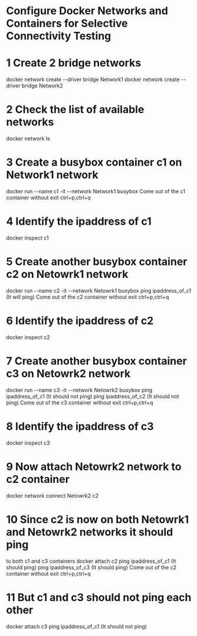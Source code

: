 # Configure Docker Networks and Containers for Selective Connectivity Testing
# 1 Create 2 bridge networks
  docker network create --driver bridge Network1
  docker network create --driver bridge Network2

# 2 Check the list of available networks
  docker network ls

# 3 Create a busybox container c1 on Network1 network
  docker run --name c1 -it --network Network1 busybox
  Come out of the c1 container without exit ctrl+p,ctrl+q

# 4 Identify the ipaddress of c1
  docker inspect c1

# 5 Create another busybox container c2 on Netowrk1 network
  docker run --name c2 -it --network Netowrk1 busybox
  ping ipaddress_of_c1    (It will ping)
  Come out of the c2 container without exit ctrl+p,ctrl+q

# 6 Identify the ipaddress of c2
  docker inspect c2

# 7 Create another busybox container c3 on Netowrk2 network
  docker run --name c3 -it --network Netowrk2 busybox
  ping ipaddress_of_c1  (It should not ping)
  ping ipaddress_of_c2  (It should not ping)
  Come out of the c3 container without exit ctrl+p,ctrl+q

# 8 Identify the ipaddress of c3
  docker inspect c3 

# 9 Now attach Netowrk2 network to c2 container
  docker network connect Netowrk2 c2

# 10 Since c2 is now on both Netowrk1 and Netowrk2 networks it should ping
   to both c1 and c3 containers
   docker attach c2
   ping ipaddress_of_c1  (It should  ping)
   ping ipaddress_of_c3  (It should  ping)
   Come out of the c2 container without exit ctrl+p,ctrl+q

# 11 But c1 and c3 should not ping each other
   docker attach c3
   ping ipaddress_of_c1  (It should not ping)

